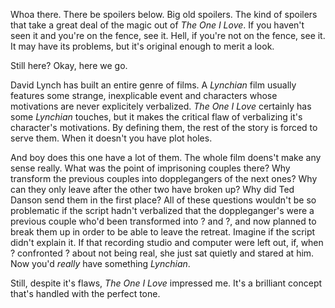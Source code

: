 Whoa there. There be spoilers below. Big old spoilers. The kind of spoilers that take a great deal of the magic out of _The One I Love_. If you haven't seen it and you're on the fence, see it. Hell, if you're not on the fence, see it. It may have its problems, but it's original enough to merit a look.

Still here? Okay, here we go.

David Lynch has built an entire genre of films. A _Lynchian_ film usually features some strange, inexplicable event and characters whose motivations are never explicitely verbalized. _The One I Love_ certainly has some _Lynchian_ touches, but it makes the critical flaw of verbalizing it's character's motivations. By defining them, the rest of the story is forced to serve them. When it doesn't you have plot holes.

And boy does this one have a lot of them. The whole film doens't make any sense really. What was the point of imprisoning couples there? Why transform the previous couples into dopplegangers of the next ones? Why can they only leave after the other two have broken up? Why did Ted Danson send them in the first place? All of these questions wouldn't be so problematic if the script hadn't verbalized that the doppleganger's were a previous couple who'd been transformed into ? and ?, and now planned to break them up in order to be able to leave the retreat. Imagine if the script didn't explain it. If that recording studio and computer were left out, if, when ? confronted ? about not being real, she just sat quietly and stared at him. Now you'd _really_ have something _Lynchian_. 

Still, despite it's flaws, _The One I Love_ impressed me. It's a brilliant concept that's handled with the perfect tone. 

